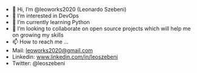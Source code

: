 - 👋 Hi, I’m @leoworks2020 (Leonardo Szebeni)
- 👀 I’m interested in DevOps
- 🌱 I’m currently learning Python
- 💞️ I’m looking to collaborate on open source projects which will help me on growing my skills
- 📫 How to reach me ...
-  Mail: leoworks2020@gmail.com
-  Linkedin: www.linkedin.com/in/leoszebeni
-  Twitter: @leoszebeni

<!---
leoworks2020/leoworks2020 is a ✨ special ✨ repository because its `README.md` (this file) appears on your GitHub profile.
You can click the Preview link to take a look at your changes.
--->
